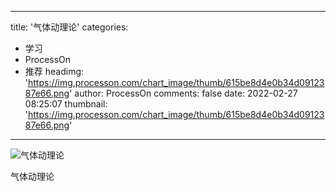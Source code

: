 
---
title: '气体动理论'
categories: 
 - 学习
 - ProcessOn
 - 推荐
headimg: 'https://img.processon.com/chart_image/thumb/615be8d4e0b34d0912387e66.png'
author: ProcessOn
comments: false
date: 2022-02-27 08:25:07
thumbnail: 'https://img.processon.com/chart_image/thumb/615be8d4e0b34d0912387e66.png'
---

<div>   
<img class="thumb" alt="气体动理论" src="https://img.processon.com/chart_image/thumb/615be8d4e0b34d0912387e66.png" referrerpolicy="no-referrer">
<p>气体动理论</p>  
</div>
            